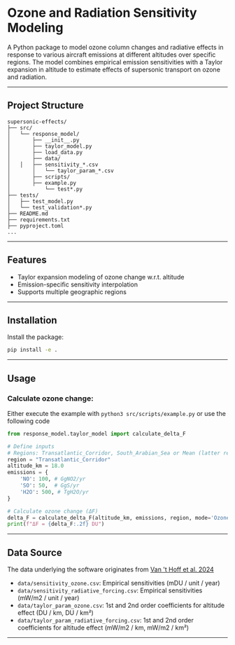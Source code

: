 # Ozone and Radiation Sensitivity Modeling

A Python package to model ozone column changes and radiative effects in response to various aircraft emissions at different altitudes over specific regions. The model combines empirical emission sensitivities with a Taylor expansion in altitude to estimate effects of supersonic transport on ozone and radiation.

---

## Project Structure

```text
supersonic-effects/
├── src/
│   └── response_model/
│       ├── __init__.py
│       ├── taylor_model.py
│       ├── load_data.py
│       ├── data/
│  	│   ├── sensitivity_*.csv
│   	│   └── taylor_param_*.csv
│       ├── scripts/ 
│ 	    ├── example.py 
│   	    └── test*.py 
├── tests/
│   ├── test_model.py
│   └── test_validation*.py
├── README.md
├── requirements.txt
├── pyproject.toml
...
```

---

## Features

- Taylor expansion modeling of ozone change w.r.t. altitude
- Emission-specific sensitivity interpolation
- Supports multiple geographic regions

---

## Installation

Install the package:

```bash
pip install -e .
```

---

## Usage

### Calculate ozone change:

Either execute the example with `python3 src/scripts/example.py` or use the following code

```python
from response_model.taylor_model import calculate_delta_F

# Define inputs
# Regions: Transatlantic_Corridor, South_Arabian_Sea or Mean (latter requires prepare=True)
region = "Transatlantic_Corridor" 
altitude_km = 18.0
emissions = {
    'NO': 100, # GgNO2/yr
    'SO': 50,  # GgS/yr
    'H2O': 500, # TgH2O/yr
}

# Calculate ozone change (ΔF)
delta_F = calculate_delta_F(altitude_km, emissions, region, mode='Ozone')
print(f"ΔF = {delta_F:.2f} DU")
```

---

## Data Source

The data underlying the software originates from [Van 't Hoff et al. 2024](https://doi.org/10.1029/2023JD040476)
- `data/sensitivity_ozone.csv`: Empirical sensitivities (mDU / unit / year)
- `data/sensitivity_radiative_forcing.csv`: Empirical sensitivities (mW/m2 / unit / year)
- `data/taylor_param_ozone.csv`: 1st and 2nd order coefficients for altitude effect (DU / km, DU / km²)
- `data/taylor_param_radiative_forcing.csv`: 1st and 2nd order coefficients for altitude effect (mW/m2 / km, mW/m2 / km²)

---
